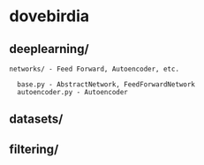 # dovebirdia
## deeplearning/
    
    networks/ - Feed Forward, Autoencoder, etc.
      
      base.py - AbstractNetwork, FeedForwardNetwork
      autoencoder.py - Autoencoder
      
## datasets/

## filtering/
